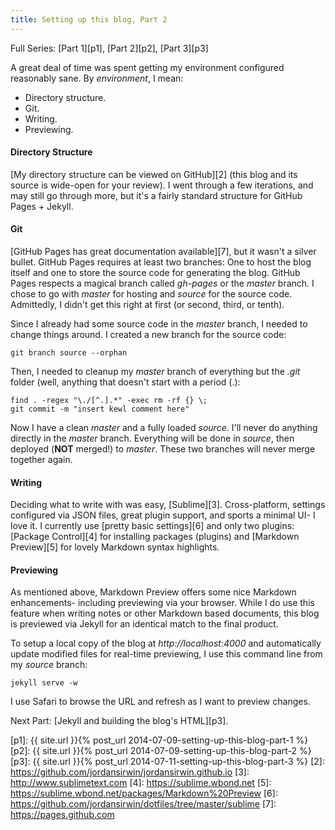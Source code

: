 ```yaml
---
title: Setting up this blog, Part 2
---
```


Full Series: [Part 1][p1], [Part 2][p2], [Part 3][p3]

A great deal of time was spent getting my environment configured reasonably sane. By _environment_, I mean:

* Directory structure.
* Git.
* Writing.
* Previewing.


#### Directory Structure ####

[My directory structure can be viewed on GitHub][2] (this blog and its source is wide-open for your review). I went through a few iterations, and may still go through more, but it's a fairly standard structure for GitHub Pages + Jekyll.


#### Git ####

[GitHub Pages has great documentation available][7], but it wasn't a silver bullet. GitHub Pages requires at least two branches: One to host the blog itself and one to store the source code for generating the blog. GitHub Pages respects a magical branch called _gh-pages_ or the _master_ branch. I chose to go with _master_ for hosting and _source_ for the source code. Admittedly, I didn't get this right at first (or second, third, or tenth). 

Since I already had some source code in the _master_ branch, I needed to change things around. I created a new branch for the source code:

    git branch source --orphan

Then, I needed to cleanup my _master_ branch of everything but the _.git_ folder (well, anything that doesn't start with a period (.):

    find . -regex "\./[^.].*" -exec rm -rf {} \;
    git commit -m "insert kewl comment here"

Now I have a clean _master_ and a fully loaded _source_. I'll never do anything directly in the _master_ branch. Everything will be done in _source_, then deployed (**NOT** merged!) to _master_. These two branches will never merge together again. 


#### Writing ####

Deciding what to write with was easy, [Sublime][3]. Cross-platform, settings configured via JSON files, great plugin support, and sports a minimal UI- I love it. I currently use [pretty basic settings][6] and only two plugins: [Package Control][4] for installing packages (plugins) and [Markdown Preview][5] for lovely Markdown syntax highlights.


#### Previewing ####

As mentioned above, Markdown Preview offers some nice Markdown enhancements- including previewing via your browser. While I do use this feature when writing notes or other Markdown based documents, this blog is previewed via Jekyll for an identical match to the final product. 

To setup a local copy of the blog at _http://localhost:4000_ and automatically update modified files for real-time previewing, I use this command line from my _source_ branch:

    jekyll serve -w

I use Safari to browse the URL and refresh as I want to preview changes.


Next Part: [Jekyll and building the blog's HTML][p3].



[p1]: {{ site.url }}{% post_url 2014-07-09-setting-up-this-blog-part-1 %}
[p2]: {{ site.url }}{% post_url 2014-07-09-setting-up-this-blog-part-2 %}
[p3]: {{ site.url }}{% post_url 2014-07-11-setting-up-this-blog-part-3 %}
[2]: https://github.com/jordansirwin/jordansirwin.github.io
[3]: http://www.sublimetext.com
[4]: https://sublime.wbond.net
[5]: https://sublime.wbond.net/packages/Markdown%20Preview
[6]: https://github.com/jordansirwin/dotfiles/tree/master/sublime
[7]: https://pages.github.com
